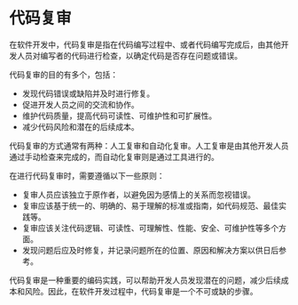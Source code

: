 # 代码复审

在软件开发中，代码复审是指在代码编写过程中、或者代码编写完成后，由其他开发人员对编写者的代码进行检查，以确定代码是否存在问题或错误。

代码复审的目的有多个，包括：
- 发现代码错误或缺陷并及时进行修复。
- 促进开发人员之间的交流和协作。
- 维护代码质量，提高代码可读性、可维护性和可扩展性。
- 减少代码风险和潜在的后续成本。

代码复审的方式通常有两种：人工复审和自动化复审。人工复审是由其他开发人员通过手动检查来完成的，而自动化复审则是通过工具进行的。

在进行代码复审时，需要遵循以下一些原则：
- 复审人员应该独立于原作者，以避免因为感情上的关系而忽视错误。
- 复审应该基于统一的、明确的、易于理解的标准或指南，如代码规范、最佳实践等。
- 复审应该关注代码逻辑、可读性、可理解性、性能、安全、可维护性等多个方面。
- 发现问题后应及时修复，并记录问题所在的位置、原因和解决方案以供日后参考。

代码复审是一种重要的编码实践，可以帮助开发人员发现潜在的问题，减少后续成本和风险。因此，在软件开发过程中，代码复审是一个不可或缺的步骤。